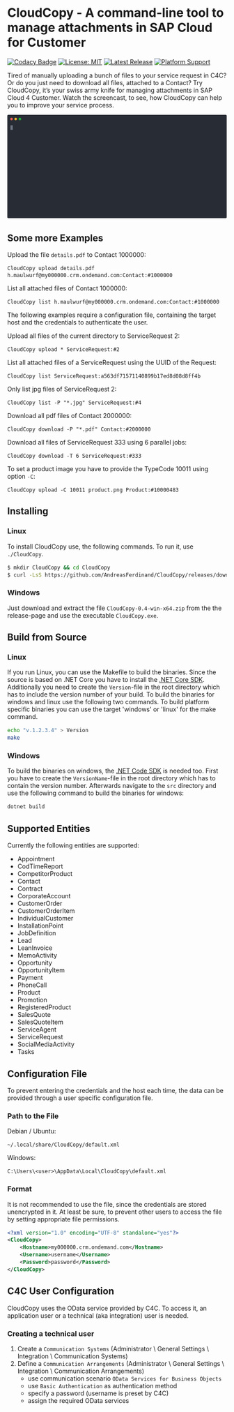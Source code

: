# CloudCopy - A command-line tool to manage attachments in SAP Cloud for Customer

[![Codacy Badge](https://app.codacy.com/project/badge/Grade/cd9db6880b7b4ee5885ae7726b626c98)](https://www.codacy.com/manual/AndreasFerdinand/CloudCopy?utm_source=github.com&amp;utm_medium=referral&amp;utm_content=AndreasFerdinand/CloudCopy&amp;utm_campaign=Badge_Grade)
[![License: MIT](https://img.shields.io/badge/License-MIT-yellow.svg)](LICENSE)
[![Latest Release](https://img.shields.io/github/v/tag/AndreasFerdinand/CloudCopy?label=latest+release&sort=semver)](https://github.com/AndreasFerdinand/CloudCopy/releases/latest)
[![Platform Support](https://img.shields.io/badge/platform-win--64%20%7C%20linux--64-brightgreen)](https://github.com/AndreasFerdinand/CloudCopy/releases)

Tired of manually uploading a bunch of files to your service request in C4C? Or do you just need to download all files, attached to a Contact? Try CloudCopy, it’s your swiss army knife for managing attachments in SAP Cloud 4 Customer. Watch the screencast, to see, how CloudCopy can help you to improve your service process. 

![Alt text](./asciinema/CloudCopy.upload.svg)

## Some more Examples

Upload the file `details.pdf` to Contact 1000000:
```
CloudCopy upload details.pdf h.maulwurf@my000000.crm.ondemand.com:Contact:#1000000
```

List all attached files of Contact 1000000:
```
CloudCopy list h.maulwurf@my000000.crm.ondemand.com:Contact:#1000000
```

The following examples require a configuration file, containing the target host and the credentials to authenticate the user.

Upload all files of the current directory to ServiceRequest 2:
```
CloudCopy upload * ServiceRequest:#2
```

List all attached files of a ServiceRequest using the UUID of the Request:
```
CloudCopy list ServiceRequest:a563df71571140899b17ed8d08d8ff4b
```

Only list jpg files of ServiceRequest 2:
```
CloudCopy list -P "*.jpg" ServiceRequest:#4
```

Download all pdf files of Contact 2000000:
```
CloudCopy download -P "*.pdf" Contact:#2000000
```

Download all files of ServiceRequest 333 using 6 parallel jobs:
```
CloudCopy download -T 6 ServiceRequest:#333
```

To set a product image you have to provide the TypeCode 10011 using option `-C`:
```
CloudCopy upload -C 10011 product.png Product:#10000483
```

## Installing
### Linux
To install CloudCopy use, the following commands. To run it, use `./CloudCopy`.

```bash
$ mkdir CloudCopy && cd CloudCopy
$ curl -LsS https://github.com/AndreasFerdinand/CloudCopy/releases/download/v0.4/CloudCopy-0.4-linux-x64.tar.gz | tar xzv
```

### Windows
Just download and extract the file `CloudCopy-0.4-win-x64.zip` from the the release-page and use the executable `CloudCopy.exe`.

## Build from Source
### Linux
If you run Linux, you can use the Makefile to build the binaries. Since the source is based on .NET Core you have to install the [.NET Core SDK](https://docs.microsoft.com/en-us/dotnet/core/install/linux). Additionally you need to create the `Version`-file in the root directory which has to include the version number of your build. To build the binaries for windows and linux use the following two commands. To build platform specific binaries you can use the target 'windows' or 'linux' for the make command.

```bash
echo "v.1.2.3.4" > Version
make
```

### Windows
To build the binaries on windows, the [.NET Code SDK](https://docs.microsoft.com/en-us/dotnet/core/install/windows) is needed too. First you have to create the `VersionName`-file in the root directory which has to contain the version number. Afterwards navigate to the `src` directory and use the following command to build the binaries for windows:

```bat
dotnet build
```

## Supported Entities
Currently the following entities are supported:

* Appointment
* CodTimeReport
* CompetitorProduct
* Contact
* Contract
* CorporateAccount
* CustomerOrder
* CustomerOrderItem
* IndividualCustomer
* InstallationPoint
* JobDefinition
* Lead
* LeanInvoice
* MemoActivity
* Opportunity
* OpportunityItem
* Payment
* PhoneCall
* Product
* Promotion
* RegisteredProduct
* SalesQuote
* SalesQuoteItem
* ServiceAgent
* ServiceRequest
* SocialMediaActivity
* Tasks

## Configuration File
To prevent entering the credentials and the host each time, the data can be provided through a user specific configuration file.

### Path to the File
Debian / Ubuntu:
```
~/.local/share/CloudCopy/default.xml
```

Windows:
```
C:\Users\<user>\AppData\Local\CloudCopy\default.xml
```

### Format
It is not recommended to use the file, since the credentials are stored unencrypted in it. At least be sure, to prevent other users to access the file by setting appropriate file permissions.
```xml
<?xml version="1.0" encoding="UTF-8" standalone="yes"?>
<CloudCopy>
	<Hostname>my000000.crm.ondemand.com</Hostname>
	<Username>username</Username>
	<Password>password</Password>
</CloudCopy>
```

## C4C User Configuration
CloudCopy uses the OData service provided by C4C. To access it, an application user or a technical (aka integration) user is needed.

### Creating a technical user
1) Create a `Communication Systems` (Administrator \ General Settings \ Integration \ Communication Systems)
2) Define a `Communication Arrangements` (Administrator \ General Settings \ Integration \ Communication Arrangements)
   - use communication scenario `OData Services for Business Objects`
   - use `Basic Authentication` as authentication method
   - specify a password (username is preset by C4C)
   - assign the required OData services
  

